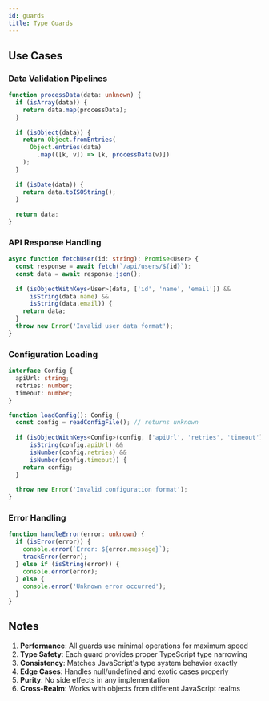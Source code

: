 ```yaml
---
id: guards
title: Type Guards
---
```


## Use Cases

### Data Validation Pipelines

```typescript
function processData(data: unknown) {
  if (isArray(data)) {
    return data.map(processData);
  }
  
  if (isObject(data)) {
    return Object.fromEntries(
      Object.entries(data)
        .map(([k, v]) => [k, processData(v)])
    );
  }
  
  if (isDate(data)) {
    return data.toISOString();
  }
  
  return data;
}
```

### API Response Handling

```typescript
async function fetchUser(id: string): Promise<User> {
  const response = await fetch(`/api/users/${id}`);
  const data = await response.json();
  
  if (isObjectWithKeys<User>(data, ['id', 'name', 'email']) &&
      isString(data.name) &&
      isString(data.email)) {
    return data;
  }
  throw new Error('Invalid user data format');
}
```

### Configuration Loading

```typescript
interface Config {
  apiUrl: string;
  retries: number;
  timeout: number;
}

function loadConfig(): Config {
  const config = readConfigFile(); // returns unknown
  
  if (isObjectWithKeys<Config>(config, ['apiUrl', 'retries', 'timeout']) &&
      isString(config.apiUrl) &&
      isNumber(config.retries) &&
      isNumber(config.timeout)) {
    return config;
  }
  
  throw new Error('Invalid configuration format');
}
```

### Error Handling

```typescript
function handleError(error: unknown) {
  if (isError(error)) {
    console.error(`Error: ${error.message}`);
    trackError(error);
  } else if (isString(error)) {
    console.error(error);
  } else {
    console.error('Unknown error occurred');
  }
}
```

## Notes

1. **Performance**: All guards use minimal operations for maximum speed
2. **Type Safety**: Each guard provides proper TypeScript type narrowing
3. **Consistency**: Matches JavaScript's type system behavior exactly
4. **Edge Cases**: Handles null/undefined and exotic cases properly
5. **Purity**: No side effects in any implementation
6. **Cross-Realm**: Works with objects from different JavaScript realms
